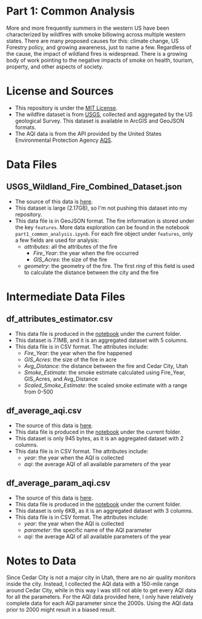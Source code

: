 # Part 1: Common Analysis
More and more frequently summers in the western US have been characterized by wildfires with smoke billowing across multiple western states. There are many proposed causes for this: climate change, US Forestry policy, and growing awareness, just to name a few. Regardless of the cause, the impact of wildland fires is widespread. There is a growing body of work pointing to the negative impacts of smoke on health, tourism, property, and other aspects of society.

# License and Sources
- This repository is under the [MIT License](https://tlo.mit.edu/learn-about-intellectual-property/software-and-open-source-licensing).
- The wildfire dataset is from [USGS](https://www.sciencebase.gov/catalog/item/61aa537dd34eb622f699df81), collected and aggregated by the US geological Survey. This dataset is available in ArcGIS and GeoJSON formats.
- The AQI data is from the API provided by the United States Environmental Protection Agency [AQS](https://aqs.epa.gov/aqsweb/documents/data_api.html).

# Data Files
## USGS_Wildland_Fire_Combined_Dataset.json
- The source of this data is [here](https://www.sciencebase.gov/catalog/item/61aa537dd34eb622f699df81).
- This dataset is large (2.17GB), so I'm not pushing this dataset into my repository.
- This data file is in GeoJSON format. The fire information is stored under the key `features`. More data exploration can be found in the notebook `part1_common_analysis.ipynb`. For each fire object under `features`, only a few fields are used for analysis:
  - *attributes*: all the attributes of the fire
    - *Fire_Year*: the year when the fire occurred
    - *GIS_Acres*: the size of the fire
  - *geometry*: the geometry of the fire. The first *ring* of this field is used to calculate the distance between the city and the fire

# Intermediate Data Files
## df_attributes_estimator.csv
- This data file is produced in the [notebook](https://github.com/jennywong01/data-512-course-project/blob/main/part1-common-analysis/part1_common_analysis.ipynb) under the current folder.
- This dataset is 7.1MB, and it is an aggregated dataset with 5 columns.
- This data file is in CSV format. The attributes include:
  - *Fire_Year*: the year when the fire happened
  - *GIS_Acres*: the size of the fire in acre
  - *Avg_Distance*: the distance between the fire and Cedar City, Utah
  - *Smoke_Estimate*: the smoke estimate calculated using Fire_Year, GIS_Acres, and Avg_Distance
  - *Scaled_Smoke_Estimate*: the scaled smoke estimate with a range from 0-500

## df_average_aqi.csv
- The source of this data is [here](https://aqs.epa.gov/aqsweb/documents/data_api.html#monitors).
- This data file is produced in the [notebook](https://github.com/jennywong01/data-512-course-project/blob/main/part1-common-analysis/epa_air_quality_history.ipynb) under the current folder.
- This dataset is only 945 bytes, as it is an aggregated dataset with 2 columns.
- This data file is in CSV format. The attributes include:
  - *year*: the year when the AQI is collected
  - *aqi*: the average AQI of all available parameters of the year

## df_average_param_aqi.csv
- The source of this data is [here](https://aqs.epa.gov/aqsweb/documents/data_api.html#monitors).
- This data file is produced in the [notebook](https://github.com/jennywong01/data-512-course-project/blob/main/part1-common-analysis/epa_air_quality_history.ipynb) under the current folder.
- This dataset is only 6KB, as it is an aggregated dataset with 3 columns.
- This data file is in CSV format. The attributes include:
  - *year*: the year when the AQI is collected
  - *parameter*: the specific name of the AQI parameter
  - *aqi*: the average AQI of all available parameters of the year
 
# Notes to Data
Since Cedar City is not a major city in Utah, there are no air quality monitors inside the city. Instead, I collected the AQI data with a 150-mile range around Cedar City, while in this way I was still not able to get every AQI data for all the parameters. For the AQI data provided here, I only have relatively complete data for each AQI parameter since the 2000s. Using the AQI data prior to 2000 might result in a biased result.
